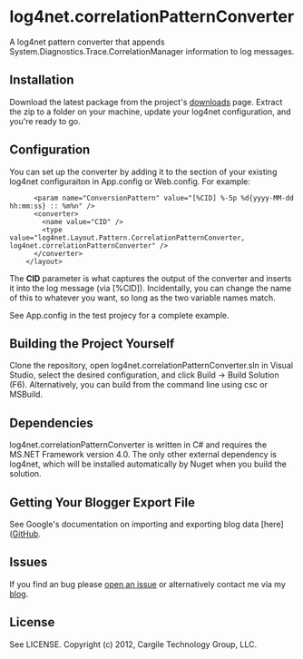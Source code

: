 log4net.correlationPatternConverter
===================================

A log4net pattern converter that appends System.Diagnostics.Trace.CorrelationManager information to log messages.

## Installation
Download the latest package from the project's [downloads](https://github.com/kcargile/log4net.correlationPatternConverter/downloads) page. 
Extract the zip to a folder on your machine, update your log4net configuration, and you're ready to go.

## Configuration
You can set up the converter by adding it to the <layout> section of your existing log4net configuraiton in App.config or Web.config. 
For example:
````<layout type="log4net.Layout.PatternLayout">
	  <param name="ConversionPattern" value="[%CID] %-5p %d{yyyy-MM-dd hh:mm:ss} :: %m%n" />
      <converter>
	    <name value="CID" />
        <type value="log4net.Layout.Pattern.CorrelationPatternConverter, log4net.correlationPatternConverter" />
      </converter>
    </layout>
````

The **CID** parameter is what captures the output of the converter and inserts it into the log message (via [%CID]). Incidentally, you 
can change the name of this to whatever you want, so long as the two variable names match.

See App.config in the test projecy for a complete example.

## Building the Project Yourself
Clone the repository, open log4net.correlationPatternConverter.sln in Visual Studio, select the desired configuration, and click Build -> 
Build Solution (F6). Alternatively, you can build from the command line using csc or MSBuild.

## Dependencies
log4net.correlationPatternConverter is written in C# and requires the MS.NET Framework version 4.0. The only other external dependency
is log4net, which will be installed automatically by Nuget when you build the solution.

## Getting Your Blogger Export File
See Google's documentation on importing and exporting blog data [here]([GitHub](http://support.google.com/blogger/bin/answer.py?hl=en&answer=97416). 

## Issues
If you find an bug please [open an issue](https://github.com/kcargile/log4net.correlationPatternConverter/issues) or alternatively contact 
me via my [blog](http://www.kriscargile.com).

## License
See LICENSE. Copyright (c) 2012, Cargile Technology Group, LLC.